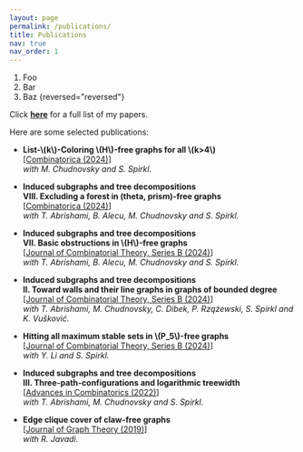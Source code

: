 ```yaml
---
layout: page
permalink: /publications/
title: Publications
nav: true
nav_order: 1
---
```


1. Foo
1. Bar
1. Baz
{reversed="reversed"}
    
Click **<a href="{{ 'Publications.pdf' | prepend: 'assets/pdf/' | relative_url}}" target="_blank" rel="noopener noreferrer">here</a>** for a full list of my papers.

Here are some selected publications:



* **List-\\(k\\)-Coloring \\(H\\)-free graphs for all \\(k>4\\)**\
[<a href='https://link.springer.com/article/10.1007/s00493-024-00106-2'>Combinatorica (2024)</a>]\
_with M. Chudnovsky and S. Spirkl._

* **Induced subgraphs and tree decompositions\
VIII. Excluding a forest in (theta, prism)-free graphs**\
[<a href='https://link.springer.com/article/10.1007/s00493-024-00097-0'>Combinatorica (2024)</a>]\
_with T. Abrishami, B. Alecu, M. Chudnovsky and S. Spirkl._

* **Induced subgraphs and tree decompositions\
VII. Basic obstructions in \\(H\\)-free graphs**\
[<a href='https://www.sciencedirect.com/science/article/pii/S0095895623000904'>Journal of Combinatorial Theory, Series B (2024)</a>]\
_with T. Abrishami, B. Alecu, M. Chudnovsky and S. Spirkl._

* **Induced subgraphs and tree decompositions\
II. Toward walls and their line graphs in graphs of bounded degree**\
[<a href='https://www.sciencedirect.com/science/article/pii/S0095895623000862?dgcid=author'>Journal of Combinatorial Theory, Series B (2024)</a>]\
_with T. Abrishami, M. Chudnovsky, C. Dibek, P. Rzążewski, S. Spirkl and K. Vušković._

* **Hitting all maximum stable sets in \\(P\_5\\)-free graphs**\
[<a href='https://www.sciencedirect.com/science/article/pii/S0095895623000990?dgcid=author'>Journal of Combinatorial Theory, Series B (2024)</a>]\
_with Y. Li and S. Spirkl._

* **Induced subgraphs and tree decompositions\
III. Three-path-configurations and logarithmic treewidth**\
[<a href='https://www.advancesincombinatorics.com/article/38089-induced-subgraphs-and-tree-decompositions-iii-three-path-configurations-and-logarithmic-treewidth'>Advances in Combinatorics (2022)</a>]\
_with T. Abrishami, M. Chudnovsky and S. Spirkl._

* **Edge clique cover of claw-free graphs**\
[<a href='https://onlinelibrary.wiley.com/doi/10.1002/jgt.22403'>Journal of Graph Theory (2019)</a>]\
_with R. Javadi._

